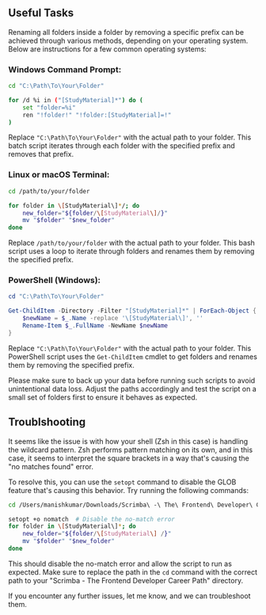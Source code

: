 ## Useful Tasks 


Renaming all folders inside a folder by removing a specific prefix can be achieved through various methods, depending on your operating system. Below are instructions for a few common operating systems:

### Windows Command Prompt:

```bash
cd "C:\Path\To\Your\Folder"

for /d %i in ("[StudyMaterial]*") do (
    set "folder=%i"
    ren "!folder!" "!folder:[StudyMaterial]=!"
)
```

Replace `"C:\Path\To\Your\Folder"` with the actual path to your folder. This batch script iterates through each folder with the specified prefix and removes that prefix.

### Linux or macOS Terminal:

```bash
cd /path/to/your/folder

for folder in \[StudyMaterial\]*/; do
    new_folder="${folder/\[StudyMaterial\]/}"
    mv "$folder" "$new_folder"
done
```

Replace `/path/to/your/folder` with the actual path to your folder. This bash script uses a loop to iterate through folders and renames them by removing the specified prefix.

### PowerShell (Windows):

```powershell
cd "C:\Path\To\Your\Folder"

Get-ChildItem -Directory -Filter "[StudyMaterial]*" | ForEach-Object {
    $newName = $_.Name -replace '\[StudyMaterial\]', ''
    Rename-Item $_.FullName -NewName $newName
}
```

Replace `"C:\Path\To\Your\Folder"` with the actual path to your folder. This PowerShell script uses the `Get-ChildItem` cmdlet to get folders and renames them by removing the specified prefix.

Please make sure to back up your data before running such scripts to avoid unintentional data loss. Adjust the paths accordingly and test the script on a small set of folders first to ensure it behaves as expected.



## Troublshooting

It seems like the issue is with how your shell (Zsh in this case) is handling the wildcard pattern. Zsh performs pattern matching on its own, and in this case, it seems to interpret the square brackets in a way that's causing the "no matches found" error.

To resolve this, you can use the `setopt` command to disable the GLOB feature that's causing this behavior. Try running the following commands:

```bash
cd /Users/manishkumar/Downloads/Scrimba\ -\ The\ Frontend\ Developer\ Career\ Path

setopt +o nomatch  # Disable the no-match error
for folder in \[StudyMaterial\]*; do
    new_folder="${folder/\[StudyMaterial\] /}"
    mv "$folder" "$new_folder"
done
```

This should disable the no-match error and allow the script to run as expected. Make sure to replace the path in the `cd` command with the correct path to your "Scrimba - The Frontend Developer Career Path" directory.

If you encounter any further issues, let me know, and we can troubleshoot them.

